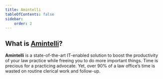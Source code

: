 ```yaml
---
title: Amintelli
tableOfContents: false
sidebar:
    order: 2
---
```


## What is [Amintelli](https://amintelli.com/)?

**Amintelli** is a state-of-the-art IT-enabled solution to boost the productivity of your law practice while freeing you to do more important things. Time is precious for a practicing advocate. Yet, over 90% of a law office’s time is wasted on routine clerical work and follow-up.


